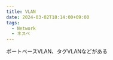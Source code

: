 ```yaml
---
title: VLAN
date: 2024-03-02T18:14:00+09:00
tags:
  - Network
  - ネスペ
---
```



ポートベースVLAN、タグVLANなどがある

